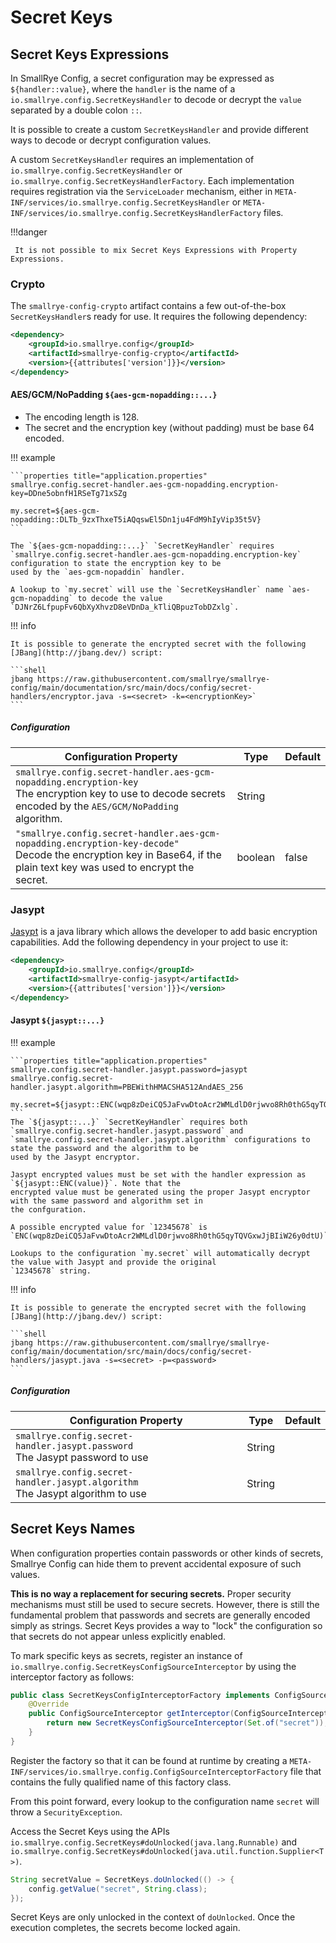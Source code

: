 # Secret Keys

## Secret Keys Expressions

In SmallRye Config, a secret configuration may be expressed as `${handler::value}`, where the `handler` is the name of 
a `io.smallrye.config.SecretKeysHandler` to decode or decrypt the `value` separated by a double colon `::`.

It is possible to create a custom `SecretKeysHandler` and provide different ways to decode or decrypt configuration 
values. 

A custom `SecretKeysHandler` requires an implementation of `io.smallrye.config.SecretKeysHandler` or 
`io.smallrye.config.SecretKeysHandlerFactory`. Each implementation requires registration via the `ServiceLoader` 
mechanism, either in `META-INF/services/io.smallrye.config.SecretKeysHandler` or
`META-INF/services/io.smallrye.config.SecretKeysHandlerFactory` files.

!!!danger

     It is not possible to mix Secret Keys Expressions with Property Expressions.

### Crypto

The `smallrye-config-crypto` artifact contains a few out-of-the-box `SecretKeysHandler`s ready for use. It requires 
the following dependency:

```xml
<dependency>
    <groupId>io.smallrye.config</groupId>
    <artifactId>smallrye-config-crypto</artifactId>
    <version>{{attributes['version']}}</version>
</dependency>
```

#### AES/GCM/NoPadding `${aes-gcm-nopadding::...}`

- The encoding length is 128.
- The secret and the encryption key (without padding) must be base 64 encoded.

!!! example

    ```properties title="application.properties"
    smallrye.config.secret-handler.aes-gcm-nopadding.encryption-key=DDne5obnfH1RSeTg71xSZg

    my.secret=${aes-gcm-nopadding::DLTb_9zxThxeT5iAQqswEl5Dn1ju4FdM9hIyVip35t5V}
    ``` 

    The `${aes-gcm-nopadding::...}` `SecretKeyHandler` requires 
    `smallrye.config.secret-handler.aes-gcm-nopadding.encryption-key` configuration to state the encryption key to be 
    used by the `aes-gcm-nopaddin` handler.

    A lookup to `my.secret` will use the `SecretKeysHandler` name `aes-gcm-nopadding` to decode the value 
    `DJNrZ6LfpupFv6QbXyXhvzD8eVDnDa_kTliQBpuzTobDZxlg`.

!!! info

    It is possible to generate the encrypted secret with the following [JBang](http://jbang.dev/) script:

    ```shell
    jbang https://raw.githubusercontent.com/smallrye/smallrye-config/main/documentation/src/main/docs/config/secret-handlers/encryptor.java -s=<secret> -k=<encryptionKey>`
    ```

##### Configuration

| Configuration Property 	                                                                                                                                                   | Type 	    | Default 	 |
|----------------------------------------------------------------------------------------------------------------------------------------------------------------------------|-----------|-----------|
| `smallrye.config.secret-handler.aes-gcm-nopadding.encryption-key`<br>The encryption key to use to decode secrets encoded by the `AES/GCM/NoPadding` algorithm. 	           | String 	  | 	         |
| `"smallrye.config.secret-handler.aes-gcm-nopadding.encryption-key-decode"`<br>Decode the encryption key in Base64, if the plain text key was used to encrypt the secret. 	 | boolean 	 | false 	   |

### Jasypt

[Jasypt](http://www.jasypt.org) is a java library which allows the developer to add basic encryption capabilities. Add 
the following dependency in your project to use it:

```xml
<dependency>
    <groupId>io.smallrye.config</groupId>
    <artifactId>smallrye-config-jasypt</artifactId>
    <version>{{attributes['version']}}</version>
</dependency>
```

#### Jasypt `${jasypt::...}`

!!! example

    ```properties title="application.properties"
    smallrye.config.secret-handler.jasypt.password=jasypt
    smallrye.config.secret-handler.jasypt.algorithm=PBEWithHMACSHA512AndAES_256

    my.secret=${jasypt::ENC(wqp8zDeiCQ5JaFvwDtoAcr2WMLdlD0rjwvo8Rh0thG5qyTQVGxwJjBIiW26y0dtU)}
    ```
    The `${jasypt::...}` `SecretKeyHandler` requires both `smallrye.config.secret-handler.jasypt.password` and 
    `smallrye.config.secret-handler.jasypt.algorithm` configurations to state the password and the algorithm to be
    used by the Jasypt encryptor.

    Jasypt encrypted values must be set with the handler expression as `${jasypt::ENC(value)}`. Note that the 
    encrypted value must be generated using the proper Jasypt encryptor with the same password and algorithm set in 
    the confguration.

    A possible encrypted value for `12345678` is `ENC(wqp8zDeiCQ5JaFvwDtoAcr2WMLdlD0rjwvo8Rh0thG5qyTQVGxwJjBIiW26y0dtU)`

    Lookups to the configuration `my.secret` will automatically decrypt the value with Jasypt and provide the original
    `12345678` string.

!!! info

    It is possible to generate the encrypted secret with the following [JBang](http://jbang.dev/) script:
    
    ```shell  
    jbang https://raw.githubusercontent.com/smallrye/smallrye-config/main/documentation/src/main/docs/config/secret-handlers/jasypt.java -s=<secret> -p=<password>
    ```

##### Configuration

| Configuration Property 	| Type 	| Default 	|
|---	|---	|---	|
| `smallrye.config.secret-handler.jasypt.password`<br>The Jasypt password to use 	| String 	|  	|
| `smallrye.config.secret-handler.jasypt.algorithm`<br>The Jasypt algorithm to use 	| String 	|  	|

## Secret Keys Names

When configuration properties contain passwords or other kinds of secrets, Smallrye Config can hide them to prevent 
accidental exposure of such values.

**This is no way a replacement for securing secrets.** Proper security mechanisms must still be used to secure 
secrets. However, there is still the fundamental problem that passwords and secrets are generally encoded simply as 
strings. Secret Keys provides a way to "lock" the configuration so that secrets do not appear unless explicitly enabled.

To mark specific keys as secrets, register an instance of `io.smallrye.config.SecretKeysConfigSourceInterceptor` by 
using the interceptor factory as follows:

```java
public class SecretKeysConfigInterceptorFactory implements ConfigSourceInterceptorFactory {
    @Override
    public ConfigSourceInterceptor getInterceptor(ConfigSourceInterceptorContext context) {
        return new SecretKeysConfigSourceInterceptor(Set.of("secret"));
    }
}
```

Register the factory so that it can be found at runtime by creating a 
`META-INF/services/io.smallrye.config.ConfigSourceInterceptorFactory` file that contains the fully qualified name of 
this factory class.

From this point forward, every lookup to the configuration name `secret` will throw a `SecurityException`.

Access the Secret Keys using the APIs `io.smallrye.config.SecretKeys#doUnlocked(java.lang.Runnable)` 
and `io.smallrye.config.SecretKeys#doUnlocked(java.util.function.Supplier<T>)`.

```java
String secretValue = SecretKeys.doUnlocked(() -> {
    config.getValue("secret", String.class);
});
```

Secret Keys are only unlocked in the context of `doUnlocked`. Once the execution completes, the secrets become locked 
again.
